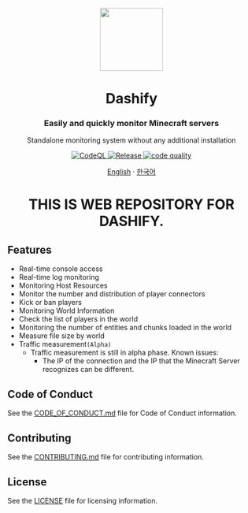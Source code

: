 <p align="center">
  <img width="128" align="center" src="https://github.com/MC-Dashify/web/blob/main/.github/assets/logo-512.png">
</p>
<h1 align="center">Dashify</h1>
<h3 align="center">Easily and quickly monitor Minecraft servers</h3>
<p align="center">Standalone monitoring system without any additional installation</p>
<p align="center">
  <a href="https://github.com/MC-Dashify/web/actions/workflows/codeql.yml">
    <img src="https://github.com/MC-Dashify/web/actions/workflows/codeql.yml/badge.svg" alt="CodeQL" />
  </a>
  <a href="https://github.com/MC-Dashify/client/actions/workflows/release.yml">
    <img src="https://github.com/MC-Dashify/client/actions/workflows/release.yml/badge.svg" alt="Release" />
  </a>
  <a href="https://app.codacy.com/gh/MC-Dashify/web/dashboard?utm_source=gh&utm_medium=referral&utm_content=&utm_campaign=Badge_grade"><img src="https://app.codacy.com/project/badge/Grade/159634450373484cb23b5f45ff96271d" alt="code quality"/></a>
</p>

<p align="center"><a href="https://github.com/MC-Dashify/web/blob/main/README.md">English</a> · <a href="https://github.com/MC-Dashify/web/blob/main/.github/documents/README.ko_KR.md">한국어</a></p>

<h1 align="center">THIS IS WEB REPOSITORY FOR DASHIFY.</h1>

## Features

- Real-time console access
- Real-time log monitoring
- Monitoring Host Resources
- Monitor the number and distribution of player connectors
- Kick or ban players
- Monitoring World Information
- Check the list of players in the world
- Monitoring the number of entities and chunks loaded in the world
- Measure file size by world
- Traffic measurement`(Alpha)`
  - Traffic measurement is still in alpha phase. Known issues:
    - The IP of the connection and the IP that the Minecraft Server recognizes can be different.

## Code of Conduct

See the [CODE_OF_CONDUCT.md](https://github.com/MC-Dashify/web/blob/main/CODE_OF_CONDUCT.md) file for Code of Conduct information.

## Contributing

See the [CONTRIBUTING.md](https://github.com/MC-Dashify/web/blob/main/CONTRIBUTING.md) file for contributing information.

## License

See the [LICENSE](https://github.com/MC-Dashify/web/blob/main/LICENSE) file for licensing information.
